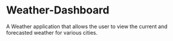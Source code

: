 # Weather-Dashboard
A Weather application that allows the user to view the current and forecasted weather for various cities.

